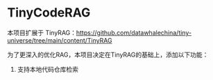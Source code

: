# TinyCodeRAG

本项目扩展于 TinyRAG：https://github.com/datawhalechina/tiny-universe/tree/main/content/TinyRAG

为了更深入的优化RAG，本项目决定在TinyRAG的基础上，添加以下功能：

1. 支持本地代码仓库检索

